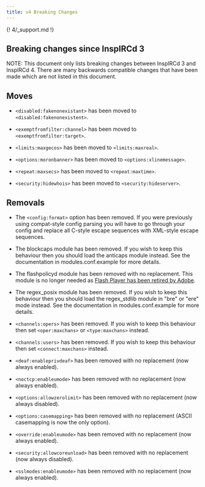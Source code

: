 ```yaml
---
title: v4 Breaking Changes
---
```


{! 4/_support.md !}

## Breaking changes since InspIRCd 3

NOTE: This document only lists breaking changes between InspIRCd 3 and InspIRCd 4. There are many backwards compatible changes that have been made which are not listed in this document.

## Moves

- `<disabled:fakenonexistant>` has been moved to `<disabled:fakenonexistent>`.

- `<exemptfromfilter:channel>` has been moved to `<exemptfromfilter:target>`.

- `<limits:maxgecos>` has been moved to `<limits:maxreal>`.

- `<options:moronbanner>` has been moved to `<options:xlinemessage>`.

- `<repeat:maxsecs>` has been moved to `<repeat:maxtime>`.

- `<security:hidewhois>` has been moved to `<security:hideserver>`.

## Removals

- The `<config:format>` option  has been removed. If you were previously using compat-style config parsing you will have to go through your config and replace all C-style escape sequences with XML-style escape sequences.

- The blockcaps module has been removed. If you wish to keep this behaviour then you should load the anticaps module instead. See the documentation in modules.conf.example for more details.

- The flashpolicyd module has been removed with no replacement. This module is no longer needed as [Flash Player has been retired by Adobe](https://blogs.adobe.com/conversations/2017/07/adobe-flash-update.html).

- The regex\_posix module has been removed. If you wish to keep this behaviour then you should load the regex_stdlib module in "bre" or "ere" mode instead. See the documentation in modules.conf.example for more details.

- `<channels:opers>` has been removed. If you wish to keep this behaviour then set `<oper:maxchans>` or `<type:maxchans>` instead.

- `<channels:users>` has been removed. If you wish to keep this behaviour then set `<connect:maxchans>` instead.

- `<deaf:enableprivdeaf>` has been removed with no replacement (now always enabled).

- `<noctcp:enableumode>` has been removed with no replacement (now always enabled).

- `<options:allowzerolimit>` has been removed with no replacement (now always disabled).

- `<options:casemapping>` has been removed with no replacement (ASCII casemapping is now the only option).

- `<override:enableumode>` has been removed with no replacement (now always enabled).

- `<security:allowcoreunload>` has been removed with no replacement (now always disabled).

- `<sslmodes:enableumode>` has been removed with no replacement (now always enabled).

